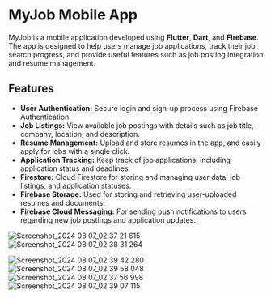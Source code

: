 # MyJob Mobile App

MyJob is a mobile application developed using **Flutter**, **Dart**, and **Firebase**. The app is designed to help users manage job applications, track their job search progress, and provide useful features such as job posting integration and resume management.

## Features

- **User Authentication:** Secure login and sign-up process using Firebase Authentication.
- **Job Listings:** View available job postings with details such as job title, company, location, and description.
- **Resume Management:** Upload and store resumes in the app, and easily apply for jobs with a single click.
- **Application Tracking:** Keep track of job applications, including application status and deadlines.
- **Firestore:** Cloud Firestore for storing and managing user data, job listings, and application statuses.
- **Firebase Storage:** Used for storing and retrieving user-uploaded resumes and documents.
- **Firebase Cloud Messaging:** For sending push notifications to users regarding new job postings and application updates.


![Screenshot_2024 08 07_02 37 21 615](https://github.com/user-attachments/assets/dcc2a842-6b31-4ea9-b060-4ad059136da5)
![Screenshot_2024 08 07_02 38 31 264](https://github.com/user-attachments/assets/e5699671-80ce-4d6b-bd03-0992ebdd06f7)

![Screenshot_2024 08 07_02 39 42 280](https://github.com/user-attachments/assets/72d63eed-fce3-4ee7-9be6-422f37aa05f6)
![Screenshot_2024 08 07_02 39 58 048](https://github.com/user-attachments/assets/5aa20ea7-fb3a-4ee0-bd54-f6e2d2484936)
![Screenshot_2024 08 07_02 37 56 998](https://github.com/user-attachments/assets/a58d127b-88f5-485c-8aec-a72cf1fc8524)
![Screenshot_2024 08 07_02 39 07 115](https://github.com/user-attachments/assets/564303e7-f11d-44e7-89b5-a014b898e410)
